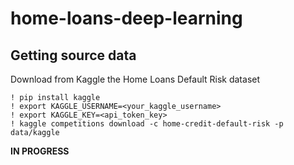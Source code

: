 # home-loans-deep-learning

## Getting source data

Download from Kaggle the Home Loans Default Risk dataset

```
! pip install kaggle
! export KAGGLE_USERNAME=<your_kaggle_username>
! export KAGGLE_KEY=<api_token_key>
! kaggle competitions download -c home-credit-default-risk -p data/kaggle
```

**IN PROGRESS**